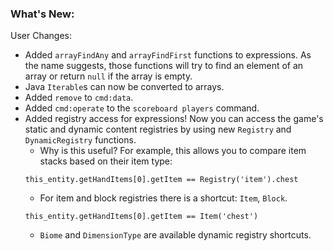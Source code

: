 ### What's New:

User Changes:

* Added `arrayFindAny` and `arrayFindFirst` functions to expressions. As the name suggests, those functions will try to find an element of an array or return `null` if the array is empty.
* Java `Iterable`s can now be converted to arrays.
* Added `remove` to `cmd:data`.
* Added `cmd:operate` to the `scoreboard players` command.
* Added registry access for expressions! Now you can access the game's static and dynamic content registries by using new `Registry` and `DynamicRegistry` functions.
  * Why is this useful? For example, this allows you to compare item stacks based on their item type:
  ```
  this_entity.getHandItems[0].getItem == Registry('item').chest
  ```
  * For item and block registries there is a shortcut: `Item`, `Block`.
  ```
  this_entity.getHandItems[0].getItem == Item('chest')
  ```
  * `Biome` and `DimensionType` are available dynamic registry shortcuts.